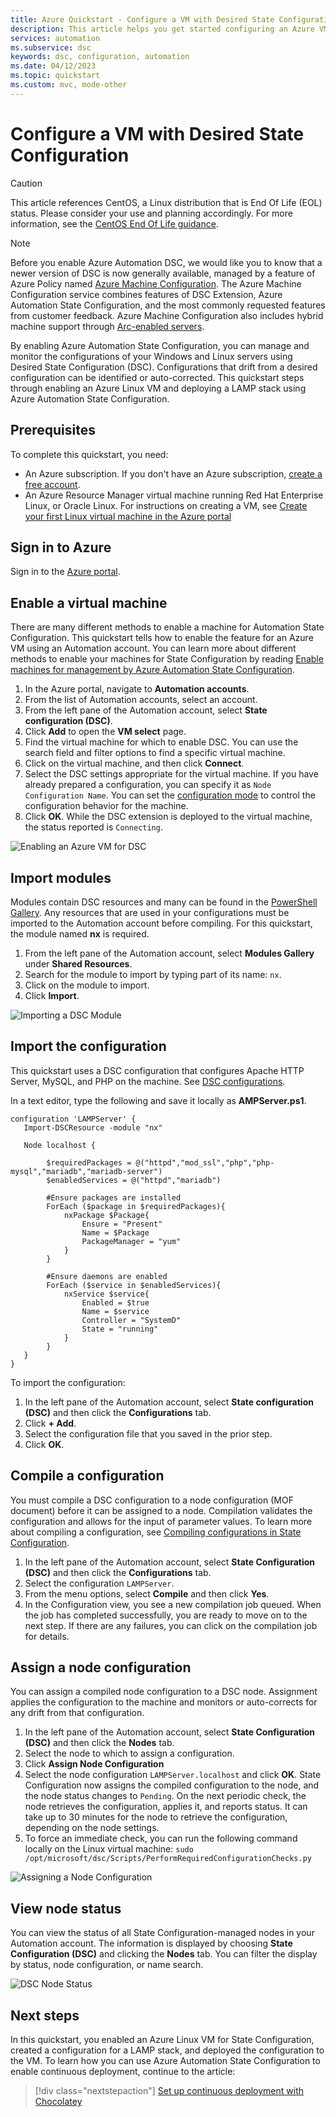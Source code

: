 ```yaml
---
title: Azure Quickstart - Configure a VM with Desired State Configuration
description: This article helps you get started configuring an Azure VM with Desired State Configuration.
services: automation
ms.subservice: dsc
keywords: dsc, configuration, automation
ms.date: 04/12/2023
ms.topic: quickstart
ms.custom: mvc, mode-other
---
```


# Configure a VM with Desired State Configuration

> [!CAUTION]
> This article references CentOS, a Linux distribution that is End Of Life (EOL) status. Please consider your use and planning accordingly. For more information, see the [CentOS End Of Life guidance](~/articles/virtual-machines/workloads/centos/centos-end-of-life.md).

> [!NOTE]
> Before you enable Azure Automation DSC, we would like you to know that a newer version of DSC is now generally available, managed by a feature of Azure Policy named [Azure Machine Configuration](../../governance/machine-configuration/overview.md). The Azure Machine Configuration service combines features of DSC Extension, Azure Automation State Configuration, and the most commonly requested features from customer feedback. Azure Machine Configuration also includes hybrid machine support through [Arc-enabled servers](../../azure-arc/servers/overview.md).

By enabling Azure Automation State Configuration, you can manage and monitor the configurations of your Windows and Linux servers using Desired State Configuration (DSC). Configurations that drift from a desired configuration can be identified or auto-corrected. This quickstart steps through enabling an Azure Linux VM and deploying a LAMP stack using Azure Automation State Configuration.

## Prerequisites

To complete this quickstart, you need:

* An Azure subscription. If you don't have an Azure subscription, [create a free account](https://azure.microsoft.com/free/).
* An Azure Resource Manager virtual machine running Red Hat Enterprise Linux, or Oracle Linux. For instructions on creating a VM, see [Create your first Linux virtual machine in the Azure portal](../../virtual-machines/linux/quick-create-portal.md)

## Sign in to Azure
Sign in to the [Azure portal](https://portal.azure.com).

## Enable a virtual machine

There are many different methods to enable a machine for Automation State Configuration. This quickstart tells how to enable the feature for an Azure VM using an Automation account. You can learn more about different methods to enable your machines for State Configuration by reading [Enable machines for management by Azure Automation State Configuration](../automation-dsc-onboarding.md).

1. In the Azure portal, navigate to **Automation accounts**.
1. From the list of Automation accounts, select an account.
1. From the left pane of the Automation account, select **State configuration (DSC)**.
2. Click **Add** to open the **VM select** page.
3. Find the virtual machine for which to enable DSC. You can use the search field and filter options to find a specific virtual machine.
4. Click on the virtual machine, and then click **Connect**.
5. Select the DSC settings appropriate for the virtual machine. If you have already prepared a configuration, you can specify it as `Node Configuration Name`. You can set the [configuration mode](/powershell/dsc/managing-nodes/metaConfig) to control the configuration behavior for the machine.
6. Click **OK**. While the DSC extension is deployed to the virtual machine, the status reported is `Connecting`.

![Enabling an Azure VM for DSC](./media/dsc-configuration/dsc-onboard-azure-vm.png)

## Import modules

Modules contain DSC resources and many can be found in the [PowerShell Gallery](https://www.powershellgallery.com). Any resources that are used in your configurations must be imported to the Automation account before compiling. For this quickstart, the module named **nx** is required.

1. From the left pane of the Automation account, select **Modules Gallery** under **Shared Resources**.
1. Search for the module to import by typing part of its name: `nx`.
1. Click on the module to import.
1. Click **Import**.

![Importing a DSC Module](./media/dsc-configuration/dsc-import-module-nx.png)

## Import the configuration

This quickstart uses a DSC configuration that configures Apache HTTP Server, MySQL, and PHP on the machine. See [DSC configurations](/powershell/dsc/configurations/configurations).

In a text editor, type the following and save it locally as **AMPServer.ps1**.

```powershell-interactive
configuration 'LAMPServer' {
   Import-DSCResource -module "nx"

   Node localhost {

        $requiredPackages = @("httpd","mod_ssl","php","php-mysql","mariadb","mariadb-server")
        $enabledServices = @("httpd","mariadb")

        #Ensure packages are installed
        ForEach ($package in $requiredPackages){
            nxPackage $Package{
                Ensure = "Present"
                Name = $Package
                PackageManager = "yum"
            }
        }

        #Ensure daemons are enabled
        ForEach ($service in $enabledServices){
            nxService $service{
                Enabled = $true
                Name = $service
                Controller = "SystemD"
                State = "running"
            }
        }
   }
}
```

To import the configuration:

1. In the left pane of the Automation account, select **State configuration (DSC)** and then click the **Configurations** tab.
2. Click **+ Add**.
3. Select the configuration file that you saved in the prior step.
4. Click **OK**.

## Compile a configuration

You must compile a DSC configuration to a node configuration (MOF document) before it can be assigned to a node. Compilation validates the configuration and allows for the input of parameter values. To learn more about compiling a configuration, see [Compiling configurations in State Configuration](../automation-dsc-compile.md).

1. In the left pane of the Automation account, select **State Configuration (DSC)** and then click the **Configurations** tab.
1. Select the configuration `LAMPServer`.
1. From the menu options, select **Compile** and then click **Yes**.
1. In the Configuration view, you see a new compilation job queued. When the job has completed successfully, you are ready to move on to the next step. If there are any failures, you can click on the compilation job for details.

## Assign a node configuration

You can assign a compiled node configuration to a DSC node. Assignment applies the configuration to the machine and monitors or auto-corrects for any drift from that configuration.

1. In the left pane of the Automation account, select **State Configuration (DSC)** and then click the **Nodes** tab.
1. Select the node to which to assign a configuration.
1. Click **Assign Node Configuration**
1. Select the node configuration `LAMPServer.localhost` and click **OK**. State Configuration now assigns the compiled configuration to the node, and the node status changes to `Pending`. On the next periodic check, the node retrieves the configuration, applies it, and reports status. It can take up to 30 minutes for the node to retrieve the configuration, depending on the node settings.
1. To force an immediate check, you can run the following command locally on the Linux virtual machine:
   `sudo /opt/microsoft/dsc/Scripts/PerformRequiredConfigurationChecks.py`

![Assigning a Node Configuration](./media/dsc-configuration/dsc-assign-node-configuration.png)

## View node status

You can view the status of all State Configuration-managed nodes in your Automation account. The information is displayed by choosing **State Configuration (DSC)** and clicking the **Nodes** tab. You can filter the display by status, node configuration, or name search.

![DSC Node Status](./media/dsc-configuration/dsc-node-status.png)

## Next steps

In this quickstart, you enabled an Azure Linux VM for State Configuration, created a configuration for a LAMP stack, and deployed the configuration to the VM. To learn how you can use Azure Automation State Configuration to enable continuous deployment, continue to the article:

> [!div class="nextstepaction"]
> [Set up continuous deployment with Chocolatey](../automation-dsc-cd-chocolatey.md)
